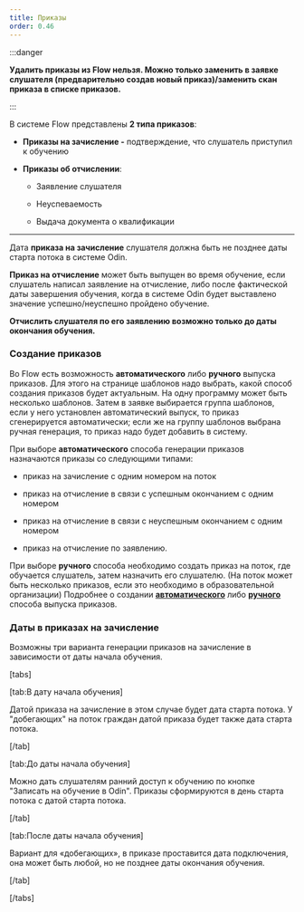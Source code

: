 ```yaml
---
title: Приказы
order: 0.46
---
```


:::danger 

**Удалить приказы из Flow нельзя. Можно только заменить в заявке слушателя (предварительно создав новый приказ)/заменить скан приказа в списке приказов.**

:::

В системе Flow представлены **2 типа приказов**:

-  **Приказы на зачисление -** подтверждение, что слушатель приступил к обучению

-  **Приказы об отчислении**:

   -  Заявление слушателя

   -  Неуспеваемость

   -  Выдача документа о квалификации

---

Дата **приказа на зачисление** слушателя должна быть не позднее даты старта потока в системе Odin.

**Приказ на отчисление** может быть выпущен во время обучение, если слушатель написал заявление на отчисление, либо после фактической даты завершения обучения, когда в системе Odin будет выставлено значение успешно/неуспешно пройдено обучение.

**Отчислить слушателя по его заявлению возможно только до даты окончания обучения.**

### Создание приказов

Во  Flow есть возможность **автоматического** либо **ручного** выпуска приказов. Для этого на странице шаблонов надо выбрать, какой способ создания приказов будет актуальным. На одну программу может быть несколько шаблонов. Затем в заявке выбирается группа шаблонов, если у него установлен автоматический выпуск, то приказ сгенерируется автоматически; если же на группу шаблонов выбрана ручная генерация, то приказ надо будет добавить в систему.

При выборе **автоматического** способа генерации приказов назначаются приказы со следующими типами:

-  приказ на зачисление с одним номером на поток

-  приказ на отчисление в связи с успешным окончанием с одним номером

-  приказ на отчисление в связи с неуспешным окончанием с одним номером

-  приказ на отчисление по заявлению.

При выборе **ручного** способа необходимо создать приказ на поток, где обучается слушатель, затем назначить его слушателю. (На поток может быть несколько приказов, если это необходимо в образовательной организации) Подробнее о создании [**автоматического**](./avtomaticheskii-vypusk) либо [**ручного**](./dobavlenie-prikazov-vruchnuyu) способа выпуска приказов.

### Даты в приказах на зачисление

Возможны три варианта генерации приказов на зачисление в зависимости от даты начала обучения.

[tabs]

[tab:В дату начала обучения]

Датой приказа на зачисление в этом случае будет дата старта потока. У "добегающих" на поток граждан датой приказа будет также дата старта потока.

[/tab]

[tab:До даты начала обучения]

Можно дать слушателям ранний доступ к обучению по кнопке "Записать на обучение в Odin". Приказы сформируются в день старта потока с датой старта потока.

[/tab]

[tab:После даты начала обучения]

Вариант для «добегающих», в приказе проставится дата подключения, она может быть любой, но не позднее даты окончания обучения.

[/tab]

[/tabs]



